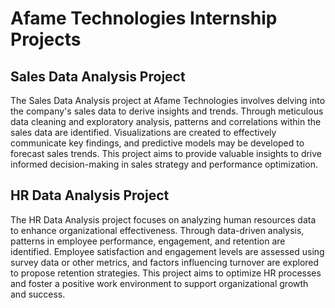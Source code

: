 
# Afame Technologies Internship Projects

## Sales Data Analysis Project

The Sales Data Analysis project at Afame Technologies involves delving into the company's sales data to derive insights and trends. Through meticulous data cleaning and exploratory analysis, patterns and correlations within the sales data are identified. Visualizations are created to effectively communicate key findings, and predictive models may be developed to forecast sales trends. This project aims to provide valuable insights to drive informed decision-making in sales strategy and performance optimization.

## HR Data Analysis Project

The HR Data Analysis project focuses on analyzing human resources data to enhance organizational effectiveness. Through data-driven analysis, patterns in employee performance, engagement, and retention are identified. Employee satisfaction and engagement levels are assessed using survey data or other metrics, and factors influencing turnover are explored to propose retention strategies. This project aims to optimize HR processes and foster a positive work environment to support organizational growth and success.
